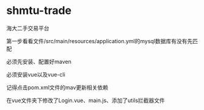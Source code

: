 # shmtu-trade
海大二手交易平台

第一步看看文件/src/main/resources/application.yml的mysql数据库有没有先匹配

必须先安装、配置好maven

必须安装vue以及vue-cli

记得点击pom.xml文件的mav更新相关依赖

在vue文件夹下修改了Login.vue、main.js、添加了utils拦截器文件
